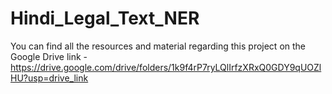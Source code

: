 # Hindi_Legal_Text_NER
You can find all the resources and material regarding this project on the Google Drive link - https://drive.google.com/drive/folders/1k9f4rP7ryLQlIrfzXRxQ0GDY9qUOZlHU?usp=drive_link
